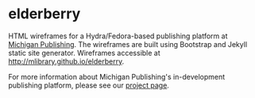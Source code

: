 # elderberry
HTML wireframes for a Hydra/Fedora-based publishing platform at [Michigan Publishing](http://www.publishing.umich.edu). The wireframes are built using Bootstrap and Jekyll static site generator. Wireframes accessible at <http://mlibrary.github.io/elderberry>.

For more information about Michigan Publishing's in-development publishing platform, please see our [project page](http://www.publishing.umich.edu/projects/hydra/). 
